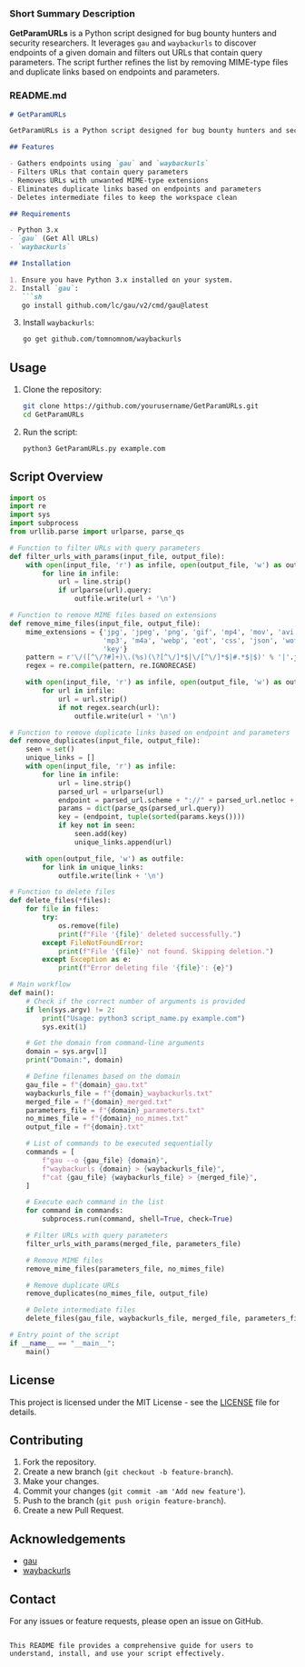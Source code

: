 ### Short Summary Description

**GetParamURLs** is a Python script designed for bug bounty hunters and security researchers. It leverages `gau` and `waybackurls` to discover endpoints of a given domain and filters out URLs that contain query parameters. The script further refines the list by removing MIME-type files and duplicate links based on endpoints and parameters.

### README.md

```markdown
# GetParamURLs

GetParamURLs is a Python script designed for bug bounty hunters and security researchers to find URLs with query parameters for a given domain. It uses `gau` and `waybackurls` to gather endpoints, filters out unwanted MIME-type files, and removes duplicate links to provide a clean list of potential targets.

## Features

- Gathers endpoints using `gau` and `waybackurls`
- Filters URLs that contain query parameters
- Removes URLs with unwanted MIME-type extensions
- Eliminates duplicate links based on endpoints and parameters
- Deletes intermediate files to keep the workspace clean

## Requirements

- Python 3.x
- `gau` (Get All URLs)
- `waybackurls`

## Installation

1. Ensure you have Python 3.x installed on your system.
2. Install `gau`:
   ```sh
   go install github.com/lc/gau/v2/cmd/gau@latest
   ```
3. Install `waybackurls`:
   ```sh
   go get github.com/tomnomnom/waybackurls
   ```

## Usage

1. Clone the repository:
   ```sh
   git clone https://github.com/yourusername/GetParamURLs.git
   cd GetParamURLs
   ```
2. Run the script:
   ```sh
   python3 GetParamURLs.py example.com
   ```

## Script Overview

```python
import os
import re
import sys
import subprocess
from urllib.parse import urlparse, parse_qs

# Function to filter URLs with query parameters
def filter_urls_with_params(input_file, output_file):
    with open(input_file, 'r') as infile, open(output_file, 'w') as outfile:
        for line in infile:
            url = line.strip()
            if urlparse(url).query:
                outfile.write(url + '\n')

# Function to remove MIME files based on extensions
def remove_mime_files(input_file, output_file):
    mime_extensions = {'jpg', 'jpeg', 'png', 'gif', 'mp4', 'mov', 'avi', 'mkv', 'pdf', 'pptx', 'ppt', 'heic',
                       'mp3', 'm4a', 'webp', 'eot', 'css', 'json', 'woff', 'woff2', 'ttf', 'svg', 'eof', 'js', 'docx',
                       'key'}
    pattern = r'\/([^\/?#]+)\.(%s)(\?[^\/]*$|\/[^\/]*$|#.*$|$)' % '|'.join(mime_extensions)
    regex = re.compile(pattern, re.IGNORECASE)

    with open(input_file, 'r') as infile, open(output_file, 'w') as outfile:
        for url in infile:
            url = url.strip()
            if not regex.search(url):
                outfile.write(url + '\n')

# Function to remove duplicate links based on endpoint and parameters
def remove_duplicates(input_file, output_file):
    seen = set()
    unique_links = []
    with open(input_file, 'r') as infile:
        for line in infile:
            url = line.strip()
            parsed_url = urlparse(url)
            endpoint = parsed_url.scheme + "://" + parsed_url.netloc + parsed_url.path
            params = dict(parse_qs(parsed_url.query))
            key = (endpoint, tuple(sorted(params.keys())))
            if key not in seen:
                seen.add(key)
                unique_links.append(url)

    with open(output_file, 'w') as outfile:
        for link in unique_links:
            outfile.write(link + '\n')

# Function to delete files
def delete_files(*files):
    for file in files:
        try:
            os.remove(file)
            print(f"File '{file}' deleted successfully.")
        except FileNotFoundError:
            print(f"File '{file}' not found. Skipping deletion.")
        except Exception as e:
            print(f"Error deleting file '{file}': {e}")

# Main workflow
def main():
    # Check if the correct number of arguments is provided
    if len(sys.argv) != 2:
        print("Usage: python3 script_name.py example.com")
        sys.exit(1)

    # Get the domain from command-line arguments
    domain = sys.argv[1]
    print("Domain:", domain)

    # Define filenames based on the domain
    gau_file = f"{domain}_gau.txt"
    waybackurls_file = f"{domain}_waybackurls.txt"
    merged_file = f"{domain}_merged.txt"
    parameters_file = f"{domain}_parameters.txt"
    no_mimes_file = f"{domain}_no_mimes.txt"
    output_file = f"{domain}.txt"

    # List of commands to be executed sequentially
    commands = [
        f"gau --o {gau_file} {domain}",
        f"waybackurls {domain} > {waybackurls_file}",
        f"cat {gau_file} {waybackurls_file} > {merged_file}",
    ]

    # Execute each command in the list
    for command in commands:
        subprocess.run(command, shell=True, check=True)

    # Filter URLs with query parameters
    filter_urls_with_params(merged_file, parameters_file)

    # Remove MIME files
    remove_mime_files(parameters_file, no_mimes_file)

    # Remove duplicate URLs
    remove_duplicates(no_mimes_file, output_file)

    # Delete intermediate files
    delete_files(gau_file, waybackurls_file, merged_file, parameters_file, no_mimes_file)

# Entry point of the script
if __name__ == "__main__":
    main()
```

## License

This project is licensed under the MIT License - see the [LICENSE](LICENSE) file for details.

## Contributing

1. Fork the repository.
2. Create a new branch (`git checkout -b feature-branch`).
3. Make your changes.
4. Commit your changes (`git commit -am 'Add new feature'`).
5. Push to the branch (`git push origin feature-branch`).
6. Create a new Pull Request.

## Acknowledgements

- [gau](https://github.com/lc/gau)
- [waybackurls](https://github.com/tomnomnom/waybackurls)

## Contact

For any issues or feature requests, please open an issue on GitHub.
```

This README file provides a comprehensive guide for users to understand, install, and use your script effectively.
